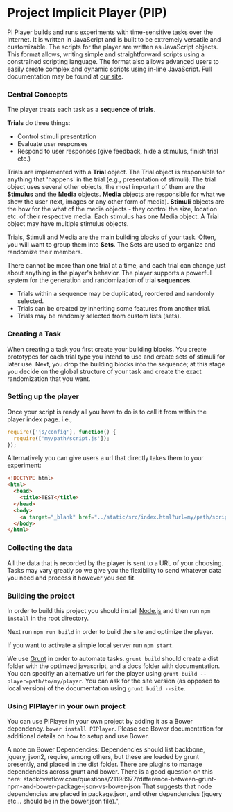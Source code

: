 # Project Implicit Player (PIP)

PI Player builds and runs experiments with time-sensitive tasks over the Internet. It is written in JavaScript and is built to be extremely versatile and customizable.
The scripts for the player are written as JavaScript objects. This format allows, writing simple and straightforward scripts using a constrained scripting language. The format also allows advanced users to easily create complex and dynamic scripts using in-line JavaScript. Full documentation may be found at [our site](http://projectimplicit.github.io/PIPlayer/docs/tutorials/API.html).

### Central Concepts
The player treats each task as a **sequence** of **trials**.

**Trials** do three things:

* Control stimuli presentation
* Evaluate user responses
* Respond to user responses (give feedback, hide a stimulus, finish trial etc.)

Trials are implemented with a **Trial** object. The Trial object is responsible for anything that 'happens' in the trial (e.g., presentation of stimuli). The trial object uses several other objects, the most important of them are the **Stimulus** and the **Media** objects. **Media** objects are responsible for what we show the user (text, images or any other form of media). **Stimuli** objects are the how for the what of the media objects - they control the size, location etc. of their respective media. Each stimulus has one Media object. A Trial object may have multiple stimulus objects.

Trials, Stimuli and Media are the main building blocks of your task. Often, you will want to group them into **Sets**. The Sets are used to organize and randomize their members.

There cannot be more than one trial at a time, and each trial can change just about anything in the player's behavior. The player supports a powerful system for the generation and randomization of trial **sequences**.

* Trials within a sequence may be duplicated, reordered and randomly selected.
* Trials can be created by inheriting some features from another trial.
* Trials may be randomly selected from custom lists (sets).

### Creating a Task

When creating a task you first create your building blocks. You create prototypes for each trial type you intend to use and create sets of stimuli for later use. Next, you drop the building blocks into the sequence; at this stage you decide on the global structure of your task and create the exact randomization that you want.

### Setting up the player

Once your script is ready all you have to do is to call it from within the player index page. i.e.,

```js
require(['js/config'], function() {
  require(['my/path/script.js']);
});
```

Alternatively you can give users a url that directly takes them to your experiment:

```html
<!DOCTYPE html>
<html>
  <head>
    <title>TEST</title>
  </head>
  <body>
    <a target="_blank" href="../static/src/index.html?url=my/path/script.js">go to my test experiment!</a>
  </body>
</html>
```

### Collecting the data
All the data that is recorded by the player is sent to a URL of your choosing. Tasks may vary greatly so we give you the flexibility to send whatever data you need and process it however you see fit.

### Building the project
In order to build this project you should install [Node.js](http://nodejs.org/) and then run `npm install` in the root directory.

Next run `npm run build` in order to build the site and optimize the player.

If you want to activate a simple local server run `npm start`.

We use [Grunt](http://gruntjs.com/) in order to automate tasks. `grunt build` should create a dist folder with the optimzed javascript, and a docs folder with documentation. You can specifiy an alternative url for the player using `grunt build --player=path/to/my/player`. You can ask for the site version (as opposed to local version) of the documentation using `grunt build --site`.

### Using PIPlayer in your own project
You can use PIPlayer in your own project by adding it as a Bower dependency. `bower install PIPlayer`.  Please see Bower documentation for additional details on how to setup and use Bower.
 
A note on Bower Dependencies:
 Dependencies should list backbone, jquery, json2, require, among others, but these are loaded by grunt presently, and placed in the dist folder. There are plugins to manage dependencies across grunt and bower. There is a good question on this here:  stackoverflow.com/questions/21198977/difference-between-grunt-npm-and-bower-package-json-vs-bower-json  That suggests that node dependencies are placed in package.json, and other dependencies (jquery etc... should be in the bower.json file).",
